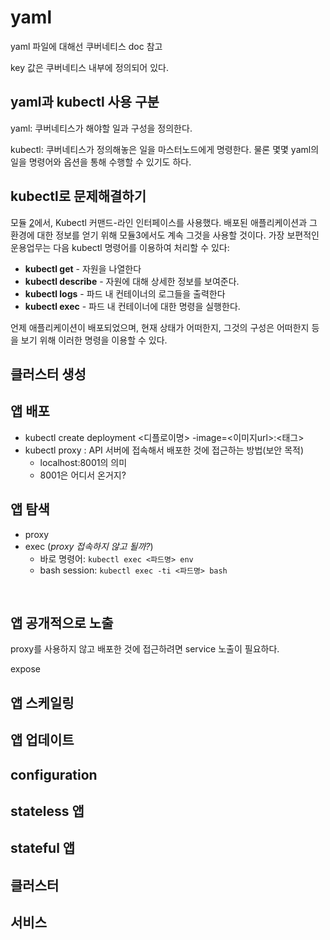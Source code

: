 # yaml

yaml 파일에 대해선 쿠버네티스 doc 참고

key 값은 쿠버네티스 내부에 정의되어 있다.



## yaml과 kubectl 사용 구분

yaml: 쿠버네티스가 해야할 일과 구성을 정의한다.

kubectl: 쿠버네티스가 정의해놓은 일을 마스터노드에게 명령한다. 물론 몇몇 yaml의 일을 명령어와 옵션을 통해 수행할 수 있기도 하다.





## kubectl로 문제해결하기

모듈 [2](https://kubernetes.io/ko/docs/tutorials/kubernetes-basics/deploy-app/deploy-intro/)에서, Kubectl 커맨드-라인 인터페이스를 사용했다. 배포된 애플리케이션과 그 환경에 대한 정보를 얻기 위해 모듈3에서도 계속 그것을 사용할 것이다. 가장 보편적인 운용업무는 다음 kubectl 명령어를 이용하여 처리할 수 있다:

- **kubectl get** - 자원을 나열한다
- **kubectl describe** - 자원에 대해 상세한 정보를 보여준다.
- **kubectl logs** - 파드 내 컨테이너의 로그들을 출력한다
- **kubectl exec** - 파드 내 컨테이너에 대한 명령을 실행한다.

언제 애플리케이션이 배포되었으며, 현재 상태가 어떠한지, 그것의 구성은 어떠한지 등을 보기 위해 이러한 명령을 이용할 수 있다.





## 클러스터 생성

## 앱 배포

- kubectl create deployment <디플로이명> -image=<이미지url>:<태그>
- kubectl proxy : API 서버에 접속해서 배포한 것에 접근하는 방법(보안 목적)
  - localhost:8001의 의미
  - 8001은 어디서 온거지?

## 앱 탐색

- proxy
- exec (*proxy 접속하지 않고 될까?*)
  - 바로 명령어: `kubectl exec <파드명> env`
  - bash session: `kubectl exec -ti <파드명> bash`

​	

## 앱 공개적으로 노출

proxy를 사용하지 않고 배포한 것에 접근하려면 service 노출이 필요하다.

expose



## 앱 스케일링

## 앱 업데이트

## configuration

## stateless 앱

## stateful 앱

## 클러스터

## 서비스

